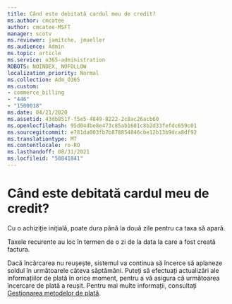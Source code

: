 ```yaml
---
title: Când este debitată cardul meu de credit?
ms.author: cmcatee
author: cmcatee-MSFT
manager: scotv
ms.reviewer: jamitche, jmueller
ms.audience: Admin
ms.topic: article
ms.service: o365-administration
ROBOTS: NOINDEX, NOFOLLOW
localization_priority: Normal
ms.collection: Adm_O365
ms.custom:
- commerce_billing
- "446"
- "1500018"
ms.date: 04/21/2020
ms.assetid: 43db851f-f5e5-4849-8222-2c8ac26acb60
ms.openlocfilehash: 95d04dbe8e473c85ab1601c8b2d33fefdc659c01
ms.sourcegitcommit: e781da003fb7b878854846cbe12b13b9dca8df92
ms.translationtype: MT
ms.contentlocale: ro-RO
ms.lasthandoff: 08/31/2021
ms.locfileid: "58841841"
---
```

# <a name="when-is-my-credit-card-charged"></a>Când este debitată cardul meu de credit?

Cu o achiziție inițială, poate dura până la două zile pentru ca taxa să apară.
  
Taxele recurente au loc în termen de o zi de la data la care a fost creată factura.
  
Dacă încărcarea nu reușește, sistemul va continua să încerce să aplaneze soldul în următoarele câteva săptămâni. Puteți să efectuați actualizări ale informațiilor de plată în orice moment, pentru a vă asigura că următoarea încercare de plată a reușit. Pentru mai multe informații, consultați [Gestionarea metodelor de plată](https://docs.microsoft.com/microsoft-365/commerce/billing-and-payments/manage-payment-methods).